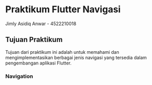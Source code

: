# Praktikum Flutter Navigasi
Jimly Asidiq Anwar - 4522210018

## Tujuan Praktikum
Tujuan dari praktikum ini adalah untuk memahami dan mengimplementasikan berbagai jenis navigasi yang tersedia dalam pengembangan aplikasi Flutter.

### Navigation
